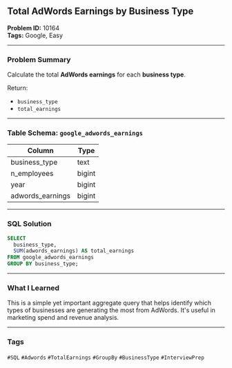 ## Total AdWords Earnings by Business Type

**Problem ID:** 10164  
**Tags:** Google, Easy  

---

### Problem Summary

Calculate the total **AdWords earnings** for each **business type**.

Return:
- `business_type`
- `total_earnings`

---

### Table Schema: `google_adwords_earnings`

| Column          | Type   |
|------------------|--------|
| business_type    | text   |
| n_employees      | bigint |
| year             | bigint |
| adwords_earnings | bigint |

---

### SQL Solution

```sql
SELECT 
  business_type, 
  SUM(adwords_earnings) AS total_earnings
FROM google_adwords_earnings
GROUP BY business_type;
```

---

### What I Learned

This is a simple yet important aggregate query that helps identify which types of businesses are generating the most from AdWords. It's useful in marketing spend and revenue analysis.

---

### Tags
`#SQL` `#Adwords` `#TotalEarnings` `#GroupBy` `#BusinessType` `#InterviewPrep`
